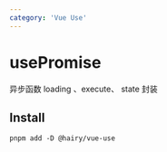 ```yaml
---
category: 'Vue Use'
---
```


# usePromise

异步函数 loading 、execute、 state 封装

## Install

```
pnpm add -D @hairy/vue-use
```
